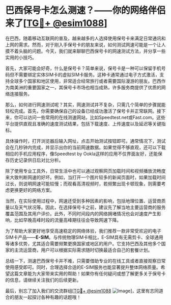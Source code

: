 # 巴西保号卡怎么测速？——你的网络伴侣来了[[TG💪+ @esim1088](https://t.me/s/esim1088)]

在巴西，随着移动互联网的普及，越来越多的人选择使用保号卡来满足日常通讯和上网的需求。然而，对于刚入手保号卡的朋友来说，如何测试网速可能是一个让人摸不着头脑的问题。今天，我们就来聊聊巴西保号卡的网速测试方法，并分享一些实用的小技巧。

首先，大家可能会好奇，什么是保号卡？简单来说，保号卡是一种可以保留手机号码但不需要绑定实体SIM卡的虚拟SIM卡服务。这种卡通常通过电子方式激活，支持全球多个国家和地区使用，非常适合经常旅行或者需要国际漫游的朋友。巴西作为南美洲的重要国家之一，其保号卡市场也相当成熟，许多服务商提供了优质的网络连接服务。

那么，如何进行网速测试呢？其实，网速测试并不复杂，只需几个简单的步骤就能轻松完成。首先，你需要确保自己的设备已经成功激活了保号卡并正常联网。接下来，你可以访问一些常用的在线测速网站，比如Speedtest.net或Fast.com。这些平台提供直观且准确的速度测试结果，包括下载速度、上传速度以及延迟等关键指标。

具体操作时，打开浏览器后输入网址，点击开始测试按钮即可。通常情况下，测试会在几秒钟内完成，并显示出你的当前网速数据。如果觉得不够直观，还可以下载相应的手机应用程序，像Speedtest by Ookla这样的应用不仅界面友好，还能保存历史记录供日后对比分析。

除了使用专业工具外，日常生活中也可以通过观察网页加载时间和视频播放流畅度来大致判断网速的好坏。例如，当打开一个图片较多的新闻页面时，如果加载时间过长，则说明网速可能较慢；而观看高清视频时，若频繁出现卡顿现象，则需要考虑更换更好的网络方案。

当然，在实际使用过程中，网速还受到多种因素的影响，包括地理位置、运营商质量以及天气状况等。因此，在选择保号卡之前，建议先了解当地主要运营商的服务覆盖范围及其用户评价。此外，不同时间段内的网络拥堵情况也会对速度产生影响，比如早晚高峰时段的流量高峰期往往会导致网速下降。

为了帮助大家更好地享受高速稳定的网络体验，我们推荐一款非常受欢迎的电子SIM卡产品——**E-SIM**。与传统物理SIM卡相比，E-SIM具有无需剪卡、全球通用等诸多优势，尤其适合需要频繁更换国家或地区的用户。它支持巴西及其他多个国家的主流运营商，用户可以根据实际需求随时切换最适合自己的套餐计划。

总结一下，测速巴西保号卡并不难，只需要借助专业的在线工具或者直接观察日常使用感受即可。同时，合理选择合适的E-SIM服务也能显著提升整体网络质量。希望这篇文章能为大家带来实用的帮助！如果你有任何疑问或想了解更多关于保号卡的信息，请继续关注我们的后续更新。

最后，别忘了加入我们的交流群组[[TG💪+ @esim1088](https://t.me/s/esim1088) ![Image](https://i.postimg.cc/4NQfJmqS/Snipaste-2025-05-13-00-14-12.png)]，这里有志同道合的朋友一起探讨各种有趣的话题哦！